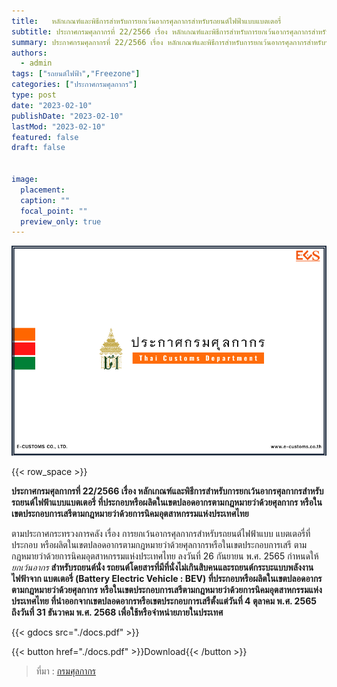 ```yaml
---
title: 	 หลักเกณฑ์และพิธีการสําหรับการยกเว้นอากรศุลกากรสําหรับรถยนต์ไฟฟ้าแบบแบตเตอรี่
subtitle: ประกาศกรมศุลกากรที่ 22/2566 เรื่อง หลักเกณฑ์และพิธีการสำหรับการยกเว้นอากรศุลกากรสำหรับรถยนต์ไฟฟ้าแบบแบตเตอรี่ ที่ประกอบหรือผลิตในเขตปลอดอากรตามกฎหมายว่าด้วยศุลกากร หรือในเขตประกอบการเสรีตามกฎหมายว่าด้วยการนิคมอุตสาหกรรมแห่งประเทศไทย 
summary: ประกาศกรมศุลกากรที่ 22/2566 เรื่อง หลักเกณฑ์และพิธีการสำหรับการยกเว้นอากรศุลกากรสำหรับรถยนต์ไฟฟ้าแบบแบตเตอรี่ ที่ประกอบหรือผลิตในเขตปลอดอากรตามกฎหมายว่าด้วยศุลกากร หรือในเขตประกอบการเสรีตามกฎหมายว่าด้วยการนิคมอุตสาหกรรมแห่งประเทศไทย 
authors:
  - admin
tags: ["รถยนต์ไฟฟ้า","Freezone"]
categories: ["ประกาศกรมศุลกากร"]
type: post
date: "2023-02-10"
publishDate: "2023-02-10"
lastMod: "2023-02-10"
featured: false
draft: false


image:
  placement:
  caption: ""
  focal_point: ""
  preview_only: true
---
```


![](featured.png)

{{< row_space >}}

**ประกาศกรมศุลกากรที่ 22/2566 เรื่อง หลักเกณฑ์และพิธีการสำหรับการยกเว้นอากรศุลกากรสำหรับรถยนต์ไฟฟ้าแบบแบตเตอรี่ ที่ประกอบหรือผลิตในเขตปลอดอากรตามกฎหมายว่าด้วยศุลกากร หรือในเขตประกอบการเสรีตามกฎหมายว่าด้วยการนิคมอุตสาหกรรมแห่งประเทศไทย** 

ตามประกาศกระทรวงการคลัง เรื่อง การยกเว้นอากรศุลกากรสําหรับรถยนต์ไฟฟ้าแบบ แบตเตอรี่ที่ประกอบ หรือผลิตในเขตปลอดอากรตามกฎหมายว่าด้วยศุลกากรหรือในเขตประกอบการเสรี ตามกฎหมายว่าด้วยการนิคมอุตสาหกรรมแห่งประเทศไทย ลงวันที่ 26 กันยายน พ.ศ. 2565 กําหนดให้ *ยกเว้นอากร* **สําหรับรถยนต์นั่ง รถยนต์โดยสารที่มีที่นั่งไม่เกินสิบคนและรถยนต์กระบะแบบพลังงานไฟฟ้าจาก แบตเตอรี่ (Battery Electric Vehicle : BEV) ที่ประกอบหรือผลิตในเขตปลอดอากรตามกฎหมายว่าด้วยศุลกากร หรือในเขตประกอบการเสรีตามกฎหมายว่าด้วยการนิคมอุตสาหกรรมแห่งประเทศไทย ที่นําออกจากเขตปลอดอากรหรือเขตประกอบการเสรีตั้งแต่วันที่ 4 ตุลาคม พ.ศ. 2565 ถึงวันที่ 31 ธันวาคม พ.ศ. 2568 เพื่อใช้หรือจําหน่ายภายในประเทศ** 


{{< gdocs src="./docs.pdf" >}}


{{< button href="./docs.pdf" >}}Download{{< /button >}}



> ที่มา : [กรมศุลกากร](https://www.customs.go.th/cont_strc_download_with_docno_date.php?lang=th&top_menu=menu_homepage&current_id=142329324149505f4d464b4a464b4c)
